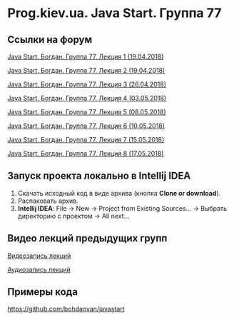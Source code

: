 Prog.kiev.ua. Java Start. Группа 77
===

## Cсылки на форум

[Java Start. Богдан. Группа 77. Лекция 1 (19.04.2018)](https://prog.kiev.ua/forum/index.php/topic,3584.0.html)

[Java Start. Богдан. Группа 77. Лекция 2 (19.04.2018)](https://prog.kiev.ua/forum/index.php/topic,3594.0.html)

[Java Start. Богдан. Группа 77. Лекция 3 (26.04.2018)](https://prog.kiev.ua/forum/index.php/topic,3599.0.html)

[Java Start. Богдан. Группа 77. Лекция 4 (03.05.2018)](https://prog.kiev.ua/forum/index.php/topic,3605.0.html)

[Java Start. Богдан. Группа 77. Лекция 5 (08.05.2018)](https://prog.kiev.ua/forum/index.php/topic,3612.0.html)

[Java Start. Богдан. Группа 77. Лекция 6 (10.05.2018)](https://prog.kiev.ua/forum/index.php/topic,3617.0.html)

[Java Start. Богдан. Группа 77. Лекция 7 (15.05.2018)](https://prog.kiev.ua/forum/index.php/topic,3627.0.html)

[Java Start. Богдан. Группа 77. Лекция 8 (17.05.2018)](https://prog.kiev.ua/forum/index.php/topic,3636.0.html)

## Запуск проекта локально в Intellij IDEA

1. Скачать исходный код в виде архива (кнопка **Clone or download**).
2. Распаковать архив.
3. **Intellij IDEA**: File -> New -> Project from Existing Sources... -> Выбрать директорию с проектом -> All next...

## Видео лекций предыдущих групп

[Видеозапись лекций](https://mega.nz/#F!SRclnQQT)

[Аудиозапиcь лекций](https://mega.nz/#F!GY8UjTBS)

## Примеры кода

https://github.com/bohdanvan/javastart
